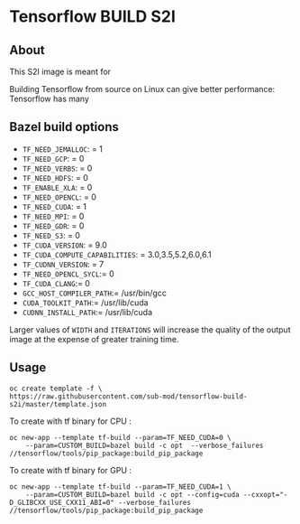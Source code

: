 # Tensorflow BUILD S2I

## About

This S2I image is meant for 

Building Tensorflow from source on Linux can give better performance:
Tensorflow has many  

## Bazel build options
* `TF_NEED_JEMALLOC`: = 1
* `TF_NEED_GCP`: = 0
* `TF_NEED_VERBS`: = 0
* `TF_NEED_HDFS`: = 0
* `TF_ENABLE_XLA`: = 0
* `TF_NEED_OPENCL`: = 0
* `TF_NEED_CUDA`: = 1
* `TF_NEED_MPI`: = 0
* `TF_NEED_GDR`: = 0
* `TF_NEED_S3`: = 0
* `TF_CUDA_VERSION`: = 9.0
* `TF_CUDA_COMPUTE_CAPABILITIES`: = 3.0,3.5,5.2,6.0,6.1
* `TF_CUDNN_VERSION`: = 7
* `TF_NEED_OPENCL_SYCL`:= 0
* `TF_CUDA_CLANG`:= 0
* `GCC_HOST_COMPILER_PATH`:= /usr/bin/gcc
* `CUDA_TOOLKIT_PATH`:= /usr/lib/cuda
* `CUDNN_INSTALL_PATH`:= /usr/lib/cuda


Larger values of `WIDTH` and `ITERATIONS` will increase the quality of the output image at the expense of greater training time.

## Usage
```
oc create template -f \
https://raw.githubusercontent.com/sub-mod/tensorflow-build-s2i/master/template.json
```


To create with tf binary for CPU :
```
oc new-app --template tf-build --param=TF_NEED_CUDA=0 \
	--param=CUSTOM_BUILD=bazel build -c opt  --verbose_failures //tensorflow/tools/pip_package:build_pip_package
```

To create with tf binary for GPU :
```
oc new-app --template tf-build --param=TF_NEED_CUDA=1 \
	--param=CUSTOM_BUILD=bazel build -c opt --config=cuda --cxxopt="-D_GLIBCXX_USE_CXX11_ABI=0" --verbose_failures //tensorflow/tools/pip_package:build_pip_package
```

